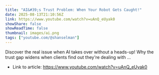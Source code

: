 ```yaml
---
title: "AI&#39;s Trust Problem: When Your Robot Gets Caught!"
date: 2025-08-13T21:10:56Z
link: https://www.youtube.com/watch?v=uAnQ_eUyak0
showShare: false
showReadTime: false
thumbnail: images/ai.png
tags: ["youtube.com/@shanselman"]
---
```

Discover the real issue when AI takes over without a heads-up! Why the trust gap widens when clients find out they're dealing with ...

- Link to article: https://www.youtube.com/watch?v=uAnQ_eUyak0